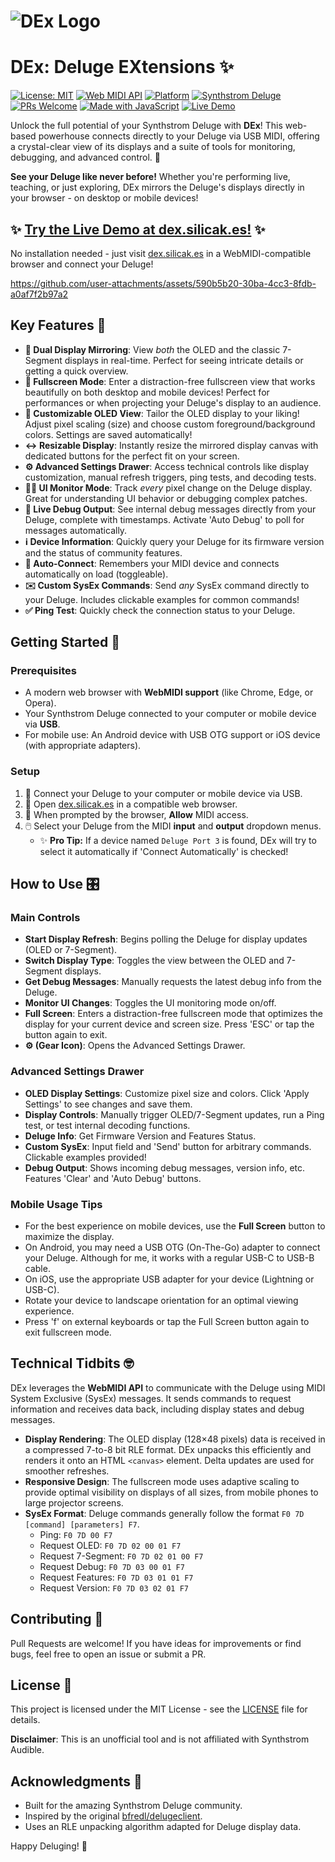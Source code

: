 # ![DEx Logo](https://github.com/user-attachments/assets/f10ef2df-f569-49a0-a20c-0716f2e33579)

# DEx: Deluge EXtensions ✨

[![License: MIT](https://img.shields.io/badge/License-MIT-yellow.svg)](https://opensource.org/licenses/MIT) [![Web MIDI API](https://img.shields.io/badge/Web_MIDI_API-Compatible-green)](https://developer.mozilla.org/en-US/docs/Web/API/Web_MIDI_API) [![Platform](https://img.shields.io/badge/Platform-Web/Mobile-blue)](https://github.com/mikey/delugeclient) [![Synthstrom Deluge](https://img.shields.io/badge/Synthstrom-Deluge-orange)](https://synthstrom.com/product/deluge/) [![PRs Welcome](https://img.shields.io/badge/PRs-welcome-brightgreen.svg)](http://makeapullrequest.com) [![Made with JavaScript](https://img.shields.io/badge/Made_with-JavaScript-F7DF1E?logo=javascript)](https://developer.mozilla.org/en-US/docs/Web/JavaScript) [![Live Demo](https://img.shields.io/badge/Live_Demo-Available-ff69b4)](https://dex.silicak.es)

Unlock the full potential of your Synthstrom Deluge with **DEx**! This web-based powerhouse connects directly to your Deluge via USB MIDI, offering a crystal-clear view of its displays and a suite of tools for monitoring, debugging, and advanced control. 🚀

**See your Deluge like never before!** Whether you're performing live, teaching, or just exploring, DEx mirrors the Deluge's displays directly in your browser - on desktop or mobile devices!

## ✨ [Try the Live Demo at dex.silicak.es!](https://dex.silicak.es) ✨

No installation needed - just visit [dex.silicak.es](https://dex.silicak.es) in a WebMIDI-compatible browser and connect your Deluge!

https://github.com/user-attachments/assets/590b5b20-30ba-4cc3-8fdb-a0af7f2b97a2

## Key Features 🌟

*   **👀 Dual Display Mirroring**: View *both* the OLED and the classic 7-Segment displays in real-time. Perfect for seeing intricate details or getting a quick overview.
*   **📱 Fullscreen Mode**: Enter a distraction-free fullscreen view that works beautifully on both desktop and mobile devices! Perfect for performances or when projecting your Deluge's display to an audience.
*   **🎨 Customizable OLED View**: Tailor the OLED display to your liking! Adjust pixel scaling (size) and choose custom foreground/background colors. Settings are saved automatically!
*   **↔️ Resizable Display**: Instantly resize the mirrored display canvas with dedicated buttons for the perfect fit on your screen.
*   **⚙️ Advanced Settings Drawer**: Access technical controls like display customization, manual refresh triggers, ping tests, and decoding tests.
*   **🕵️‍♂️ UI Monitor Mode**: Track *every* pixel change on the Deluge display. Great for understanding UI behavior or debugging complex patches.
*   **🐛 Live Debug Output**: See internal debug messages directly from your Deluge, complete with timestamps. Activate 'Auto Debug' to poll for messages automatically.
*   **ℹ️ Device Information**: Quickly query your Deluge for its firmware version and the status of community features.
*   **🔌 Auto-Connect**: Remembers your MIDI device and connects automatically on load (toggleable).
*   **✉️ Custom SysEx Commands**: Send *any* SysEx command directly to your Deluge. Includes clickable examples for common commands!
*   **✅ Ping Test**: Quickly check the connection status to your Deluge.

## Getting Started 🚀

### Prerequisites

*   A modern web browser with **WebMIDI support** (like Chrome, Edge, or Opera).
*   Your Synthstrom Deluge connected to your computer or mobile device via **USB**.
*   For mobile use: An Android device with USB OTG support or iOS device (with appropriate adapters).

### Setup

1.  🔌 Connect your Deluge to your computer or mobile device via USB.
2.  📂 Open [dex.silicak.es](https://dex.silicak.es) in a compatible web browser.
3.  🔐 When prompted by the browser, **Allow** MIDI access.
4.  🖱️ Select your Deluge from the MIDI **input** and **output** dropdown menus.
    *   ✨ **Pro Tip:** If a device named `Deluge Port 3` is found, DEx will try to select it automatically if 'Connect Automatically' is checked!

## How to Use 🎛️

### Main Controls

*   **Start Display Refresh**: Begins polling the Deluge for display updates (OLED or 7-Segment).
*   **Switch Display Type**: Toggles the view between the OLED and 7-Segment displays.
*   **Get Debug Messages**: Manually requests the latest debug info from the Deluge.
*   **Monitor UI Changes**: Toggles the UI monitoring mode on/off.
*   **Full Screen**: Enters a distraction-free fullscreen mode that optimizes the display for your current device and screen size. Press 'ESC' or tap the button again to exit.
*   **⚙️ (Gear Icon)**: Opens the Advanced Settings Drawer.

### Advanced Settings Drawer

*   **OLED Display Settings**: Customize pixel size and colors. Click 'Apply Settings' to see changes and save them.
*   **Display Controls**: Manually trigger OLED/7-Segment updates, run a Ping test, or test internal decoding functions.
*   **Deluge Info**: Get Firmware Version and Features Status.
*   **Custom SysEx**: Input field and 'Send' button for arbitrary commands. Clickable examples provided!
*   **Debug Output**: Shows incoming debug messages, version info, etc. Features 'Clear' and 'Auto Debug' buttons.

### Mobile Usage Tips

*   For the best experience on mobile devices, use the **Full Screen** button to maximize the display.
*   On Android, you may need a USB OTG (On-The-Go) adapter to connect your Deluge.
    Although for me, it works with a regular USB-C to USB-B cable.
*   On iOS, use the appropriate USB adapter for your device (Lightning or USB-C).
*   Rotate your device to landscape orientation for an optimal viewing experience.
*   Press 'f' on external keyboards or tap the Full Screen button again to exit fullscreen mode.

## Technical Tidbits 🤓

DEx leverages the **WebMIDI API** to communicate with the Deluge using MIDI System Exclusive (SysEx) messages. It sends commands to request information and receives data back, including display states and debug messages.

*   **Display Rendering**: The OLED display (128×48 pixels) data is received in a compressed 7-to-8 bit RLE format. DEx unpacks this efficiently and renders it onto an HTML `<canvas>` element. Delta updates are used for smoother refreshes.
*   **Responsive Design**: The fullscreen mode uses adaptive scaling to provide optimal visibility on displays of all sizes, from mobile phones to large projector screens.
*   **SysEx Format**: Deluge commands generally follow the format `F0 7D [command] [parameters] F7`.
    *   Ping: `F0 7D 00 F7`
    *   Request OLED: `F0 7D 02 00 01 F7`
    *   Request 7-Segment: `F0 7D 02 01 00 F7`
    *   Request Debug: `F0 7D 03 00 01 F7`
    *   Request Features: `F0 7D 03 01 01 F7`
    *   Request Version: `F0 7D 03 02 01 F7`

## Contributing 🤝

Pull Requests are welcome! If you have ideas for improvements or find bugs, feel free to open an issue or submit a PR.

## License 📜

This project is licensed under the MIT License - see the [LICENSE](LICENSE) file for details.

**Disclaimer**: This is an unofficial tool and is not affiliated with Synthstrom Audible.

## Acknowledgments 🙏

*   Built for the amazing Synthstrom Deluge community.
*   Inspired by the original [bfredl/delugeclient](https://github.com/bfredl/delugeclient).
*   Uses an RLE unpacking algorithm adapted for Deluge display data.

Happy Deluging! 🎉
